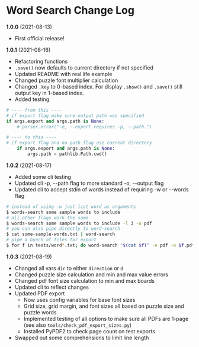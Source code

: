# Word Search Change Log

**1.0.0** (2021-08-13)

-   First official release!

**1.0.1** (2021-08-16)

-   Refactoring functions
-   `.save()` now defaults to current directory if not specified
-   Updated README with real life example
-   Changed puzzle font multiplier calculation
-   Changed `.key` to 0-based index. For display `.show()` and `.save()` still output key in 1-based index.
-   Added testing

```python
# ---- from this ----
# if export flag make sure output path was specified
if args.export and args.path is None:
    # parser.error("-e, --export requires -p, --path.")

# ---- to this ----
# if export flag and no path flag use current directory
    if args.export and args.path is None:
        args.path = pathlib.Path.cwd()
```

**1.0.2** (2021-08-17)

-   Added some cli testing
-   Updated cli -p, --path flag to more standard -o, --output flag
-   Updated cli to accept stdin of words instead of requiring -w or --words flag

```bash
# instead of using -w just list word as arguments
$ words-search some sample words to include
# all other flags work the same
$ words-search some sample words to include -l 3 -o pdf
# you can also pipe directly to word-search
$ cat some-sample-words.txt | word-search
# pipe a bunch of files for export
$ for f in tests/word*.txt; do word-search "$(cat $f)" -e pdf -o $f.pdf; done
```

**1.0.3** (2021-08-19)

-   Changed all vars `dir` to either `direction` or `d`
-   Changed puzzle size calculation and min and max value errors
-   Changed pdf font size calculation to min and max boards
-   Updated cli to reflect changes
-   Updated PDF export
    -   Now uses config variables for base font sizes
    -   Grid size, grid margin, and font sizes all based on puzzle size and puzzle words
    -   Implemented testing of all options to make sure all PDFs are 1-page (see also `tools/check_pdf_export_sizes.py`)
    -   Installed PyPDF2 to check page count on test exports
-   Swapped out some comprehensions to limit line length
